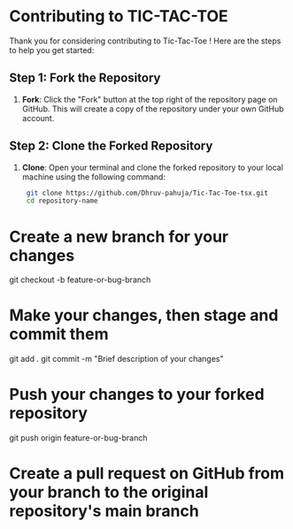 # Contributing to TIC-TAC-TOE

Thank you for considering contributing to Tic-Tac-Toe ! Here are the steps to help you get started:


## Step 1: Fork the Repository
1. **Fork**: Click the "Fork" button at the top right of the repository page on GitHub. This will create a copy of the repository under your own GitHub account.

## Step 2: Clone the Forked Repository
1. **Clone**: Open your terminal and clone the forked repository to your local machine using the following command:
   ```bash
    git clone https://github.com/Dhruv-pahuja/Tic-Tac-Toe-tsx.git
    cd repository-name
    ```
# Create a new branch for your changes
git checkout -b feature-or-bug-branch

# Make your changes, then stage and commit them
git add .
git commit -m "Brief description of your changes"

# Push your changes to your forked repository
git push origin feature-or-bug-branch

# Create a pull request on GitHub from your branch to the original repository's main branch


